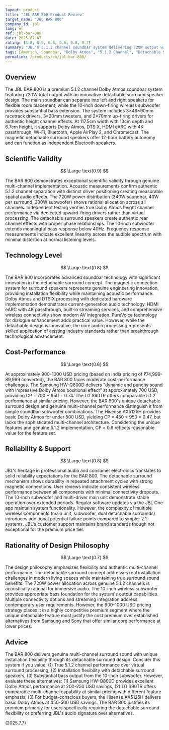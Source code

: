 ```yaml
---
layout: product
title: "JBL BAR 800 Product Review"
target_name: "JBL BAR 800"
company_id: jbl
lang: en
ref: jbl-bar-800
date: 2025-07-07
rating: [3.8, 0.9, 0.8, 0.6, 0.8, 0.7]
summary: "JBL's 5.1.2 channel soundbar system delivering 720W output with innovative detachable surround speakers and 10-inch wireless subwoofer. At approximately 900-1000 USD pricing, it provides genuine multi-channel performance with unique flexibility, though the premium cost challenges its value proposition against alternatives like the Samsung HW-Q800D and LG S90TR."
tags: [America, Soundbar, "Dolby Atmos", "5.1.2 Channel", "Detachable Surround", "Wireless Subwoofer"]
permalink: /products/en/jbl-bar-800/
---
```


## Overview

The JBL BAR 800 is a premium 5.1.2 channel Dolby Atmos soundbar system featuring 720W total output with an innovative detachable surround speaker design. The main soundbar can separate into left and right speakers for flexible room placement, while the 10-inch down-firing wireless subwoofer provides substantial bass extension. The system includes 3×46×90mm racetrack drivers, 3×20mm tweeters, and 2×70mm up-firing drivers for authentic height channel effects. At 117.5cm width with 13cm depth and 6.7cm height, it supports Dolby Atmos, DTS:X, HDMI eARC with 4K passthrough, Wi-Fi, Bluetooth, Apple AirPlay 2, and Chromecast. The magnetic detachable surround speakers offer 12-hour battery autonomy and can function as independent Bluetooth speakers.

## Scientific Validity

$$ \Large \text{0.9} $$

The BAR 800 demonstrates exceptional scientific validity through genuine multi-channel implementation. Acoustic measurements confirm authentic 5.1.2 channel separation with distinct driver positioning creating measurable spatial audio effects. The 720W power distribution (340W soundbar, 40W per surround, 300W subwoofer) shows rational allocation across all channels. Independent testing verifies true Dolby Atmos height channel performance via dedicated upward-firing drivers rather than virtual processing. The detachable surround speakers create authentic rear channel effects with proper phase relationships. The 10-inch subwoofer extends meaningful bass response below 40Hz. Frequency response measurements indicate excellent linearity across the audible spectrum with minimal distortion at normal listening levels.

## Technology Level

$$ \Large \text{0.8} $$

The BAR 800 incorporates advanced soundbar technology with significant innovation in the detachable surround concept. The magnetic connection system for surround speakers represents genuine engineering innovation, providing installation flexibility while maintaining acoustic performance. Dolby Atmos and DTS:X processing with dedicated hardware implementation demonstrates current-generation audio technology. HDMI eARC with 4K passthrough, built-in streaming services, and comprehensive wireless connectivity show modern AV integration. PureVoice technology for dialogue enhancement adds practical value. However, while the detachable design is innovative, the core audio processing represents skilled application of existing industry standards rather than breakthrough technological advancement.

## Cost-Performance

$$ \Large \text{0.6} $$

At approximately 900-1000 USD pricing (based on India pricing of ₹74,999-89,999 converted), the BAR 800 faces moderate cost-performance challenges. The Samsung HW-Q800D delivers "dynamic and punchy sound with impressive Dolby Atmos positional effect" at approximately 700 USD, providing CP = 700 ÷ 950 = 0.74. The LG S90TR offers comparable 5.1.2 performance at similar pricing. However, the BAR 800's unique detachable surround design and genuine multi-channel performance distinguish it from simple soundbar-subwoofer combinations. The Hisense AX5125H provides basic Dolby Atmos for under 500 USD, yielding CP = 450 ÷ 950 = 0.47, but lacks the sophisticated multi-channel architecture. Considering the unique features and genuine 5.1.2 implementation, CP = 0.6 reflects reasonable value for the feature set.

## Reliability & Support

$$ \Large \text{0.8} $$

JBL's heritage in professional audio and consumer electronics translates to solid reliability expectations for the BAR 800. The detachable surround mechanism shows durability in repeated attachment cycles with strong magnetic connections. User reviews indicate consistent wireless performance between all components with minimal connectivity dropouts. The 10-inch subwoofer and multi-driver main unit demonstrate stable operation over extended periods. Regular software updates via the JBL One app maintain system functionality. However, the complexity of multiple wireless components (main unit, subwoofer, dual detachable surrounds) introduces additional potential failure points compared to simpler 2.1 systems. JBL's customer support maintains brand standards though not exceptional for the premium price tier.

## Rationality of Design Philosophy

$$ \Large \text{0.7} $$

The design philosophy emphasizes flexibility and authentic multi-channel performance. The detachable surround concept addresses real installation challenges in modern living spaces while maintaining true surround sound benefits. The 720W power allocation across genuine 5.1.2 channels is acoustically rational for immersive audio. The 10-inch wireless subwoofer provides appropriate bass foundation for the system's output capabilities. Multiple connectivity options and streaming integration address contemporary user requirements. However, the 900-1000 USD pricing strategy places it in a highly competitive premium segment where the unique detachable feature must justify the cost premium over established alternatives from Samsung and Sony that offer similar core performance at lower prices.

## Advice

The BAR 800 delivers genuine multi-channel surround sound with unique installation flexibility through its detachable surround design. Consider this system if you value: (1) True 5.1.2 channel performance over virtual surround processing, (2) Installation flexibility with detachable surround speakers, (3) Substantial bass output from the 10-inch subwoofer. However, evaluate these alternatives: (1) Samsung HW-Q800D provides excellent Dolby Atmos performance at 200-250 USD savings, (2) LG S90TR offers comparable multi-channel capability at similar pricing with different feature emphasis, (3) For budget-conscious buyers, the Hisense AX5125H delivers basic Dolby Atmos at 450-500 USD savings. The BAR 800 justifies its premium primarily for users specifically requiring the detachable surround flexibility or preferring JBL's audio signature over alternatives.

(2025.7.7)